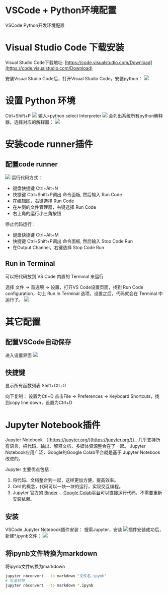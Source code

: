 # VSCode + Python环境配置
VSCode Python开发环境配置
<!--more-->
# Visual Studio Code 下载安装
Visual Studio Code下载地址: [https://code.visualstudio.com/Download](https://code.visualstudio.com/Download)

安装Visual Studio Code后，打开Visual Studio Code，安装python：
![](python-vscode-jupyter-notebook/vscode-python.png)
# 设置 Python 环境
Ctrl+Shift+P
![](python-vscode-jupyter-notebook/vscode-python2.png)
输入\>python select Interpreter
![](python-vscode-jupyter-notebook/vscode-python-interpreter.png)
会列出系统所有python解释器，选择对应的解释器：
![](python-vscode-jupyter-notebook/vscode-python-interpreter2.png)
# 安装code runner插件

## 配置code runner
![](python-vscode-jupyter-notebook/vscode-python-coderunner.png)
运行代码方式：
* 键盘快捷键 Ctrl+Alt+N
* 快捷键 Ctrl+Shift+P调出 命令面板, 然后输入 Run Code
* 在编辑区，右键选择 Run Code
* 在左侧的文件管理器，右键选择 Run Code
* 右上角的运行小三角按钮

停止代码运行：
* 键盘快捷键 Ctrl+Alt+M
* 快捷键 Ctrl+Shift+P调出 命令面板, 然后输入 Stop Code Run
* 在Output Channel，右键选择 Stop Code Run


## Run in Terminal
可以把代码放到 VS Code 内置的 Terminal 来运行

选择 文件 -> 首选项 -> 设置，打开VS Code设置页面，找到 Run Code configuration，勾上 Run In Terminal 选项。设置之后，代码就会在 Terminal 中运行了。
![](python-vscode-jupyter-notebook/vscode-python-terminal.png)

# 其它配置
## 配置VSCode自动保存
进入设置界面
![](python-vscode-jupyter-notebook/vscode-autosave.png)
## 快捷键
显示所有函数列表
Shift+Ctl+O

向下复制：
设置为Ctl+D
点击File -> Preferences -> Keyboard Shortcuts，找到copy line down，设置为Ctrl+D

# Jupyter Notebook插件
Jupyter Notebook （[https://jupyter.org/](https://jupyter.org/)）
几乎支持所有语言，把代码、输出、解释文档、多媒体资源整合在了一起。 Jupyter Notebook应用广泛，Google的Google Colab平台就是基于 Jupyter Notebook改进的。

Jupyter 主要优点包括：
1. 将代码、文档整合到一起，这样更加方便，提高效率。
2. Cell 的概念，代码可以一块一块的运行，实现交互编程。
3. Jupyter 官方的 [Binder](https://mybinder.readthedocs.io/en/latest/index.html) 、[Google Colab平台](https://colab.research.google.com/notebooks/welcome.ipynb)可以直接运行代码，不需要重新安装依赖。

## 安装

VSCode Jupyter Notebook插件安装：
搜索Jupyter，安装
![](python-vscode-jupyter-notebook/vscode-python-jupyter.png)插件安装成功后，新建\*.ipynb文件：
![](python-vscode-jupyter-notebook/vscode-python-ipynb.png)
## 将ipynb文件转换为markdown
将ipynb文件转换为markdown
```bash
jupyter nbconvert --to markdown "文件名.ipynb"
# 批量转换
jupyter nbconvert --to markdown *.ipynb 
```



